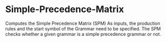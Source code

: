 # Simple-Precedence-Matrix
Computes the Simple Precedence Matrix (SPM)
As inputs, the production rules and the start symbol of the Grammar need to be specified. 
The SPM checks whether a given grammar is a simple precedence grammar or not.
